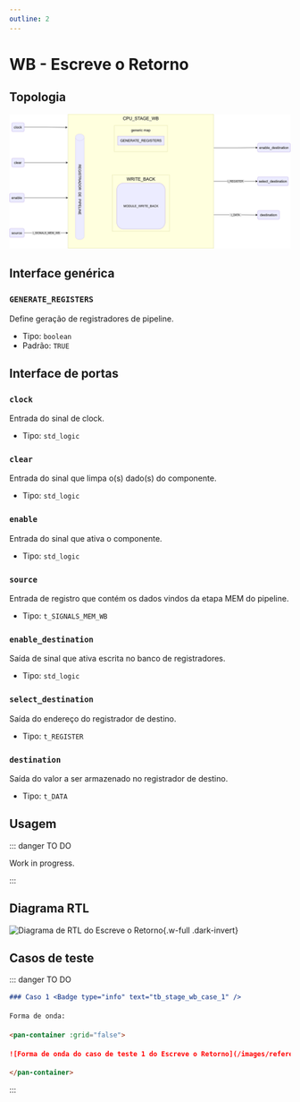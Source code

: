 ```yaml
---
outline: 2
---
```


# WB - Escreve o Retorno

## Topologia

![alt text](/public/images/reference/report_components/cpu_stage_wb.drawio.svg)

## Interface genérica

### `GENERATE_REGISTERS` <Badge type="neutral" text="GENERIC" />

Define geração de registradores de pipeline.

- Tipo: `boolean `
- Padrão: `TRUE`

## Interface de portas

### `clock` <Badge type="success" text="INPUT" />

Entrada do sinal de clock.

- Tipo: `std_logic`

### `clear` <Badge type="success" text="INPUT" />

Entrada do sinal que limpa o(s) dado(s) do componente.

- Tipo: `std_logic`

### `enable` <Badge type="success" text="INPUT" />

Entrada do sinal que ativa o componente.

- Tipo: `std_logic`

### `source` <Badge type="success" text="INPUT" />

Entrada de registro que contém os dados vindos da etapa MEM do pipeline.

- Tipo: `t_SIGNALS_MEM_WB`

### `enable_destination` <Badge type="danger" text="OUTPUT" />

Saída de sinal que ativa escrita no banco de registradores.

- Tipo: `std_logic`

### `select_destination` <Badge type="danger" text="OUTPUT" />

Saída do endereço do registrador de destino.

- Tipo: `t_REGISTER`

### `destination` <Badge type="danger" text="OUTPUT" />

Saída do valor a ser armazenado no registrador de destino.

- Tipo: `t_DATA`

## Usagem

::: danger TO DO

Work in progress.

:::

## Diagrama RTL

<pan-container>

![Diagrama de RTL do Escreve o Retorno](/images/reference/components/stage_wb_netlist.svg){.w-full .dark-invert}

</pan-container>

## Casos de teste

::: danger TO DO

```md
### Caso 1 <Badge type="info" text="tb_stage_wb_case_1" />

Forma de onda:

<pan-container :grid="false">

![Forma de onda do caso de teste 1 do Escreve o Retorno](/images/reference/components/tb_stage_wb_case_1.svg){.w-full .dark-invert}

</pan-container>

```

:::
